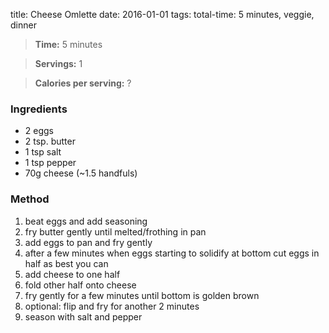 title: Cheese Omlette
date: 2016-01-01
tags: total-time: 5 minutes, veggie, dinner

> **Time:**  5 minutes

> **Servings:** 1

> **Calories per serving:** ?


### Ingredients

* 2 eggs
* 2 tsp. butter
* 1 tsp salt
* 1 tsp pepper
* 70g cheese (~1.5 handfuls)

### Method

1. beat eggs and add seasoning
2. fry butter gently until melted/frothing in pan
3. add eggs to pan and fry gently
4. after a few minutes when eggs starting to solidify at bottom cut eggs in half as best you can
5. add cheese to one half
6. fold other half onto cheese
7. fry gently for a few minutes until bottom is golden brown
8. optional: flip and fry for another 2 minutes
9. season with salt and pepper
